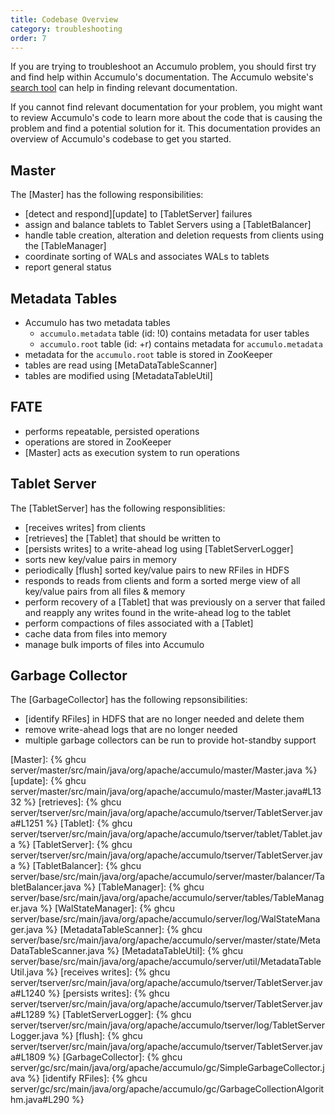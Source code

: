 ```yaml
---
title: Codebase Overview
category: troubleshooting
order: 7
---
```


If you are trying to troubleshoot an Accumulo problem, you should first try and find help within Accumulo's documentation. The Accumulo
website's [search tool](https://accumulo.apache.org/search/) can help in finding relevant documentation.

If you cannot find relevant documentation for your problem, you might want to review Accumulo's code to learn more about the code that
is causing the problem and find a potential solution for it. This documentation provides an overview of Accumulo's codebase to get you
started.

## Master

The [Master] has the following responsibilities:

  * [detect and respond][update] to [TabletServer] failures
  * assign and balance tablets to Tablet Servers using a [TabletBalancer]
  * handle table creation, alteration and deletion requests from clients using the [TableManager]
  * coordinate sorting of WALs and associates WALs to tablets
  * report general status

## Metadata Tables

  * Accumulo has two metadata tables
     * `accumulo.metadata` table (id: !0) contains metadata for user tables
     * `accumulo.root` table (id: +r) contains metadata for `accumulo.metadata`
  * metadata for the `accumulo.root` table is stored in ZooKeeper
  * tables are read using [MetaDataTableScanner]
  * tables are modified using [MetadataTableUtil]

## FATE

  * performs repeatable, persisted operations
  * operations are stored in ZooKeeper
  * [Master] acts as execution system to run operations

## Tablet Server

The [TabletServer] has the following responsiblities:

  * [receives writes] from clients
  * [retrieves] the [Tablet] that should be written to
  * [persists writes] to a write-ahead log using [TabletServerLogger]
  * sorts new key/value pairs in memory
  * periodically [flush] sorted key/value pairs to new RFiles in HDFS
  * responds to reads from clients and form a sorted merge view of all
    key/value pairs from all files & memory
  * perform recovery of a [Tablet] that was previously on a server that failed
    and reapply any writes found in the write-ahead log to the tablet
  * perform compactions of files associated with a [Tablet]
  * cache data from files into memory
  * manage bulk imports of files into Accumulo

## Garbage Collector

The [GarbageCollector] has the following repsonsibilities:

  * [identify RFiles] in HDFS that are no longer needed and delete them
  * remove write-ahead logs that are no longer needed
  * multiple garbage collectors can be run to provide hot-standby support

[Master]: {% ghcu server/master/src/main/java/org/apache/accumulo/master/Master.java %}
[update]: {% ghcu server/master/src/main/java/org/apache/accumulo/master/Master.java#L1332 %}
[retrieves]: {% ghcu server/tserver/src/main/java/org/apache/accumulo/tserver/TabletServer.java#L1251 %}
[Tablet]: {% ghcu server/tserver/src/main/java/org/apache/accumulo/tserver/tablet/Tablet.java %}
[TabletServer]: {% ghcu server/tserver/src/main/java/org/apache/accumulo/tserver/TabletServer.java %}
[TabletBalancer]: {% ghcu server/base/src/main/java/org/apache/accumulo/server/master/balancer/TabletBalancer.java %}
[TableManager]: {% ghcu server/base/src/main/java/org/apache/accumulo/server/tables/TableManager.java %}
[WalStateManager]: {% ghcu server/base/src/main/java/org/apache/accumulo/server/log/WalStateManager.java %}
[MetadataTableScanner]: {% ghcu server/base/src/main/java/org/apache/accumulo/server/master/state/MetaDataTableScanner.java %}
[MetadataTableUtil]: {% ghcu server/base/src/main/java/org/apache/accumulo/server/util/MetadataTableUtil.java %}
[receives writes]: {% ghcu server/tserver/src/main/java/org/apache/accumulo/tserver/TabletServer.java#L1240 %}
[persists writes]: {% ghcu server/tserver/src/main/java/org/apache/accumulo/tserver/TabletServer.java#L1289 %}
[TabletServerLogger]: {% ghcu server/tserver/src/main/java/org/apache/accumulo/tserver/log/TabletServerLogger.java %}
[flush]: {% ghcu server/tserver/src/main/java/org/apache/accumulo/tserver/TabletServer.java#L1809 %}
[GarbageCollector]: {% ghcu server/gc/src/main/java/org/apache/accumulo/gc/SimpleGarbageCollector.java %}
[identify RFiles]: {% ghcu server/gc/src/main/java/org/apache/accumulo/gc/GarbageCollectionAlgorithm.java#L290 %}
